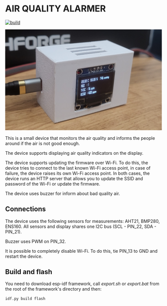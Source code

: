 # AIR QUALITY ALARMER
[![build](https://github.com/EfesX/air-quality-alarmer/actions/workflows/build.yml/badge.svg)](https://github.com/EfesX/air-quality-alarmer/actions/workflows/build.yml)


![photo](img/photo1.jpg)

This is a small device that monitors the air quality and informs the people around if the air is not good enough.

The device supports displaying air quality indicators on the display. 

The device supports updating the firmware over Wi-Fi.
To do this, the device tries to connect to the last known Wi-Fi access point, in case of failure, the device raises its own Wi-Fi access point.
In both cases, the device runs an HTTP server that allows you to update the SSID and password of the Wi-Fi or update the firmware.

The device uses buzzer for inform about bad quality air.

## Connections

The device uses the following sensors for measurements: AHT21, BMP280, ENS160.
All sensors and display shares one I2C bus (SCL - PIN_22, SDA - PIN_21). 

Buzzer uses PWM on PIN_32.

It is possible to completely disable Wi-Fi. To do this, tie PIN_13 to GND and restart the device.

## Build and flash

You need to download esp-idf framework, call _export.sh_ or _export.bat_ from the root of the framework's directory and then:

```shell
idf.py build flash
```

